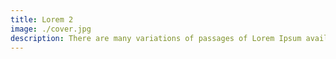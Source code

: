 ```yaml
---
title: Lorem 2
image: ./cover.jpg
description: There are many variations of passages of Lorem Ipsum available, but the majority have suffered alteration.
---
```

